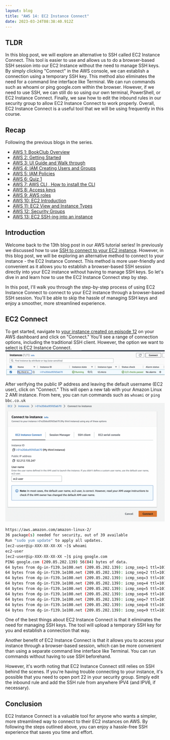```yaml
---
layout: blog
title: "AWS 14: EC2 Instance Connect"
date: 2023-03-24T08:38:40.912Z
---
```


## TLDR

In this blog post, we will explore an alternative to SSH called EC2 Instance Connect. This tool is easier to use and allows us to do a browser-based SSH session into our EC2 Instance without the need to manage SSH keys. By simply clicking "Connect" in the AWS console, we can establish a connection using a temporary SSH key. This method also eliminates the need for a command line interface like Terminal. We can run commands such as whoami or ping google.com within the browser. However, if we need to use SSH, we can still do so using our own terminal, PowerShell, or EC2 Instance Connect. Finally, we saw how to edit the inbound rules in our security group to allow EC2 Instance Connect to work properly. Overall, EC2 Instance Connect is a useful tool that we will be using frequently in this course.

## Recap

Following the previous blogs in the series.

- [AWS 1: BookClub Overview](https://magicishaqblog.netlify.app/aws/)
- [AWS 2: Getting Started](https://magicishaqblog.netlify.app/2023-01-23-aws-2-getting-started/)
- [AWS 3: UI Guide and Walk through](https://magicishaqblog.netlify.app/2023-01-27-aws-3-UI-guide-and-walkthrough)
- [AWS 4: IAM Creating Users and Groups](https://magicishaqblog.netlify.app/2023-01-28-aws-4-IAM)
- [AWS 5: IAM Policies](https://magicishaqblog.netlify.app/2023-02-03-aws-5-IAM-polices)
- [AWS 6: Quiz 1 ](https://magicishaqblog.netlify.app/aws-quiz-one)
- [AWS 7: AWS CLI , How to install the CLI](https://magicishaqblog.netlify.app/2023-10-03-aws-7-cli)
- [AWS 8: Access keys](https://magicishaqblog.netlify.app/2023-10-03-aws-8-access-keys)
- [AWS 9: AWS roles](https://magicishaqblog.netlify.app/2023-02-17-aws-9-roles)
- [AWS 10: EC2 Introduction](https://magicishaqblog.netlify.app/2023-02-24-aws-10-EC2/)
- [AWS 11: EC2 View and Instance Types](https://magicishaqblog.netlify.app/2023-03-03-aws-11-EC2-View-and-instance-types)
- [AWS 12: Security Groups](https://magicishaqblog.netlify.app/2023-03-10-aws-12-security-groups)
- [AWS 13: EC2 SSH-ing into an instance](https://magicishaqblog.netlify.app/2023-03-17-aws-13-ssh)

## Introduction

Welcome back to the 13th blog post in our AWS tutorial series! In previously we discussed how to use [SSH to connect to your EC2 instance](https://magicishaqblog.netlify.app/2023-03-17-aws-13-ssh). However, in this blog post, we will be exploring an alternative method to connect to your instance - the EC2 Instance Connect. This method is more user-friendly and convenient as it allows you to establish a browser-based SSH session directly into your EC2 instance without having to manage SSH keys. So let's dive in and learn how to use the EC2 Instance Connect step by step.

In this post, I'll walk you through the step-by-step process of using EC2 Instance Connect to connect to your EC2 instance through a browser-based SSH session. You'll be able to skip the hassle of managing SSH keys and enjoy a smoother, more streamlined experience.

## EC2 Connect

To get started, navigate to [your instance created on episode 12](https://magicishaqblog.netlify.app/2023-03-17-aws-13-ssh) on your AWS dashboard and click on "Connect." You'll see a range of connection options, including the traditional SSH client. However, the option we want to select is EC2 Instance Connect.
![EC2 connect button](/blog/src/images/connect-1.png)

After verifying the public IP address and leaving the default username (EC2 user), click on "Connect." This will open a new tab with your Amazon Linux 2 AMI instance. From here, you can run commands such as `whoami` or `ping bbc.co.uk`
![EC2 connect interface](/blog/src/images/connect-2.png)

```bash
https://aws.amazon.com/amazon-linux-2/
36 package(s) needed for security, out of 39 available
Run "sudo yum update" to apply all updates.
[ec2-user@ip-XXX-XX-XX-XX ~]$ whoami
ec2-user
[ec2-user@ip-XXX-XX-XX-XX ~]$ ping google.com
PING google.com (209.85.202.139) 56(84) bytes of data.
64 bytes from dg-in-f139.1e100.net (209.85.202.139): icmp_seq=1 ttl=101 time=1.36 ms
64 bytes from dg-in-f139.1e100.net (209.85.202.139): icmp_seq=2 ttl=101 time=1.37 ms
64 bytes from dg-in-f139.1e100.net (209.85.202.139): icmp_seq=3 ttl=101 time=1.36 ms
64 bytes from dg-in-f139.1e100.net (209.85.202.139): icmp_seq=4 ttl=101 time=1.34 ms
64 bytes from dg-in-f139.1e100.net (209.85.202.139): icmp_seq=5 ttl=101 time=1.45 ms
64 bytes from dg-in-f139.1e100.net (209.85.202.139): icmp_seq=6 ttl=101 time=1.37 ms
64 bytes from dg-in-f139.1e100.net (209.85.202.139): icmp_seq=7 ttl=101 time=1.36 ms
64 bytes from dg-in-f139.1e100.net (209.85.202.139): icmp_seq=8 ttl=101 time=1.35 ms
64 bytes from dg-in-f139.1e100.net (209.85.202.139): icmp_seq=9 ttl=101 time=1.43 ms
```

One of the best things about EC2 Instance Connect is that it eliminates the need for managing SSH keys. The tool will upload a temporary SSH key for you and establish a connection that way.

Another benefit of EC2 Instance Connect is that it allows you to access your instance through a browser-based session, which can be more convenient than using a separate command line interface like Terminal. You can run commands without having to use SSH beforehand.

However, it's worth noting that EC2 Instance Connect still relies on SSH behind the scenes. If you're having trouble connecting to your instance, it's possible that you need to open port 22 in your security group. Simply edit the inbound rule and add the SSH rule from anywhere IPV4 (and IPV6, if necessary).

## Conclusion

EC2 Instance Connect is a valuable tool for anyone who wants a simpler, more streamlined way to connect to their EC2 instances on AWS. By following the steps outlined above, you can enjoy a hassle-free SSH experience that saves you time and effort.
